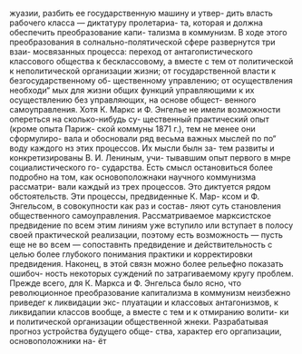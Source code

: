 жуазии, разбить ее государственную машину и утвер-
дить власть рабочего класса — диктатуру пролетариа-
та, которая и должна обеспечить преобразование капи-
тализма в коммунизм. В ходе этого преобразования в
солнально-полятической сфере развернутся три взаи-
мосвязанных процесса: переход от антагопистического
классового общества к бесклассовому, а вместе с тем
от политической к неполитической организации жизни;
от государственной власти к безгосударственному об-
щественному управлению; от осуществления необходи“
мых для жизни общих функций управляющими к их
осуществлению без управляющих, на основе общест-
венного самоуправления. Хотя К. Маркс и Ф. Энгелье
не имели возможности опереться на сколько-нибудь су-
щественный практический опыт (кроме опыта Париж-
ской коммуны 1871 г.), тем не менее они сформулиро-
вала и обосновали ряд весьма важных мыслей по по“
воду каждого нз этих процессов. Их мысли былн за-
тем развиты и конкретизированы В. И. Лениным, учи-
тывавшим опыт первого в мнре социалистического го-
сударства.
Есть смысл остановиться более подробно на том,
как основоположнаки научного коммунизма рассматри-
вали каждый из трех процессов. Это диктуется рядом
обстоятельств. Эти процессы, предвиденные К. Мар-
ксом и Ф. Энгельсом, в совокупности как раз и состав-
ляют суть становления общественного самоуправления.
Рассматриваемое марксистское предвидение по всем
этим линиям уже вступило или вступает в полосу своей
практической реализации, поэтому есть возможность —
пусть еще не во всем — сопоставнть предвидение и
действительность с целью более глубокого понимания
практики и корректировки предвидения. Наконец, в
этой связн можно более рельефно показать ошибоч-
ность некоторых суждений по затрагиваемому кругу
проблем.
Прежде всего, для К. Маркса и Ф. Энгельса было
ясно, что революционное преобразование капитализма
в коммунизм неизбежно приведег к ликвидации экс-
плуатации и классовых антагонизмов, к ликвидапии
классов вообще, а вместе с тем и к отмиранию волити-
ки и политической организации общественной жнеки.
Разрабатывая прогноз устройства будущего обще-
ства, характер его оргапизации, основоположники на-
ёт
